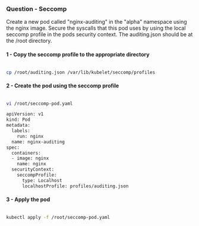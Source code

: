 ### Question - Seccomp

Create a new pod called "nginx-auditing" in the "alpha" namespace using the nginx image. Secure the syscalls that this pod uses by using the local seccomp profile in the pods security context. The auditing.json should be at the /root directory.

#### 1 - Copy the seccomp profile to the appropriate directory

```sh

cp /root/auditing.json /var/lib/kubelet/seccomp/profiles

```

#### 2 - Create the pod using the seccomp profile

```sh

vi /root/seccomp-pod.yaml

apiVersion: v1
kind: Pod
metadata:
  labels:
    run: nginx
  name: nginx-auditing
spec:
  containers:
  - image: nginx
    name: nginx
  securityContext:
    seccompProfile:
      type: Localhost
      localhostProfile: profiles/auditing.json

```

#### 3 - Apply the pod

```sh

kubectl apply -f /root/seccomp-pod.yaml

```
